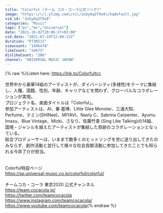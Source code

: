 ```yaml
---
title: "Colorful (チーム コカ・コーラ公式ソング)"
image: "https:\/\/i.ytimg.com\/vi\/2oGy6q3T9x8\/hqdefault.jpg"
vid_id: "2oGy6q3T9x8"
categories: "Music"
tags: ["pv","mv","universal"]
date: "2021-10-02T20:06:27+03:00"
vid_date: "2021-07-19T12:00:12Z"
duration: "PT3M21S"
viewcount: "1496478"
likeCount: "24673"
dislikeCount: "206"
channel: "UNIVERSAL MUSIC JAPAN"
---
```

{% raw %}Listen here: <a rel="nofollow" target="blank" href="https://lnk.to/Colorfultcc">https://lnk.to/Colorfultcc</a><br /><br />世界中から豪華14組のアーティストが、ダイバーシティ(多様性)をテーマに集結し、人種、国籍、性別、年齢、キャリアなどを問わず、グローバルなコラボレーションが実現。<br />プロジェクト名、楽曲タイトルは「Colorful」。<br />参加アーティストは、AI、秦 基博、Little Glee Monster、三浦大知、Perfume、テミン(SHINee)、MIYAVI、Nasty C、Sabrina Carpenter、Ayumu Imazu、Blue Vintage、Mizki、さなり、佐藤竹善 (Sing Like Talking)の14組、国境・ジャンルを越えたアーティストが集結した奇跡のコラボレーションとなっている。<br />総合プロデューサーは、いままで数多くのヒットソングを世に送り出してきたのみならず、創作活動と並行して様々な社会貢献活動に参加してきたことでも知られる今井了介が担当。<br /><br /><br />Colorful特設ページ<br /><a rel="nofollow" target="blank" href="https://sp.universal-music.co.jp/colorful/colorful/">https://sp.universal-music.co.jp/colorful/colorful/</a><br /><br />チームコカ・コーラ 東京2020 公式チャンネル<br /><a rel="nofollow" target="blank" href="https://team.cocacola.jp/">https://team.cocacola.jp/</a><br /><a rel="nofollow" target="blank" href="https://twitter.com/teamcocacola">https://twitter.com/teamcocacola</a><br /><a rel="nofollow" target="blank" href="https://www.instagram.com/teamcocacola/">https://www.instagram.com/teamcocacola/</a><br /><a rel="nofollow" target="blank" href="https://www.youtube.com/teamcocacola">https://www.youtube.com/teamcocacola</a>{% endraw %}
